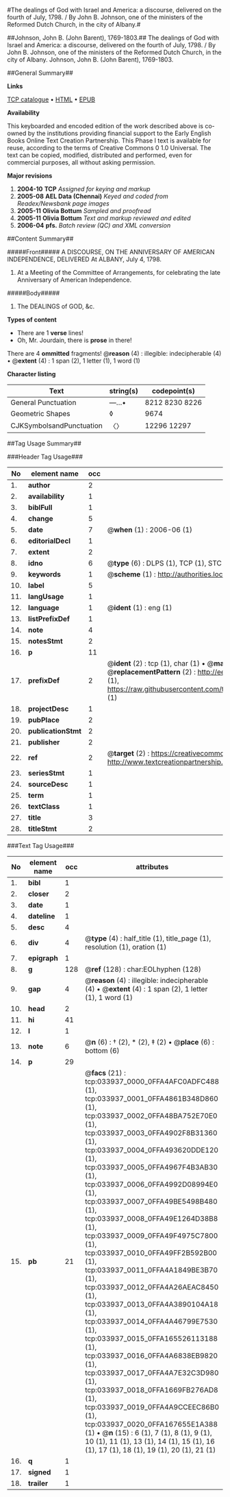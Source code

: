 #The dealings of God with Israel and America: a discourse, delivered on the fourth of July, 1798. / By John B. Johnson, one of the ministers of the Reformed Dutch Church, in the city of Albany.#

##Johnson, John B. (John Barent), 1769-1803.##
The dealings of God with Israel and America: a discourse, delivered on the fourth of July, 1798. / By John B. Johnson, one of the ministers of the Reformed Dutch Church, in the city of Albany.
Johnson, John B. (John Barent), 1769-1803.

##General Summary##

**Links**

[TCP catalogue](http://www.ota.ox.ac.uk/tcp/)  • 
[HTML](http://tei.it.ox.ac.uk/tcp/Texts-HTML/free/N25/N25557.html)  • 
[EPUB](http://tei.it.ox.ac.uk/tcp/Texts-EPUB/free/N25/N25557.epub)

**Availability**

This keyboarded and encoded edition of the
	       work described above is co-owned by the institutions
	       providing financial support to the Early English Books
	       Online Text Creation Partnership. This Phase I text is
	       available for reuse, according to the terms of Creative
	       Commons 0 1.0 Universal. The text can be copied,
	       modified, distributed and performed, even for
	       commercial purposes, all without asking permission.

**Major revisions**

1. __2004-10__ __TCP__ *Assigned for keying and markup*
1. __2005-08__ __AEL Data (Chennai)__ *Keyed and coded from Readex/Newsbank page images*
1. __2005-11__ __Olivia Bottum__ *Sampled and proofread*
1. __2005-11__ __Olivia Bottum__ *Text and markup reviewed and edited*
1. __2006-04__ __pfs.__ *Batch review (QC) and XML conversion*

##Content Summary##

#####Front#####
A DISCOURSE, ON THE ANNIVERSARY OF AMERICAN INDEPENDENCE, DELIVERED At ALBANY, July 4, 1798.
1. At a Meeting of the Committee of Arrangements, for celebrating the late Anniversary of American Independence.

#####Body#####

1. The DEALINGS of GOD, &c.

**Types of content**

  * There are 1 **verse** lines!
  * Oh, Mr. Jourdain, there is **prose** in there!

There are 4 **ommitted** fragments! 
 @__reason__ (4) : illegible: indecipherable (4)  •  @__extent__ (4) : 1 span (2), 1 letter (1), 1 word (1)

**Character listing**


|Text|string(s)|codepoint(s)|
|---|---|---|
|General Punctuation|—…•|8212 8230 8226|
|Geometric Shapes|◊|9674|
|CJKSymbolsandPunctuation|〈〉|12296 12297|

##Tag Usage Summary##

###Header Tag Usage###

|No|element name|occ|attributes|
|---|---|---|---|
|1.|__author__|2||
|2.|__availability__|1||
|3.|__biblFull__|1||
|4.|__change__|5||
|5.|__date__|7| @__when__ (1) : 2006-06 (1)|
|6.|__editorialDecl__|1||
|7.|__extent__|2||
|8.|__idno__|6| @__type__ (6) : DLPS (1), TCP (1), STC (1), NOTIS (1), IMAGE-SET (1), EVANS-CITATION (1)|
|9.|__keywords__|1| @__scheme__ (1) : http://authorities.loc.gov/ (1)|
|10.|__label__|5||
|11.|__langUsage__|1||
|12.|__language__|1| @__ident__ (1) : eng (1)|
|13.|__listPrefixDef__|1||
|14.|__note__|4||
|15.|__notesStmt__|2||
|16.|__p__|11||
|17.|__prefixDef__|2| @__ident__ (2) : tcp (1), char (1)  •  @__matchPattern__ (2) : ([0-9\-]+):([0-9IVX]+) (1), (.+) (1)  •  @__replacementPattern__ (2) : http://eebo.chadwyck.com/downloadtiff?vid=$1&page=$2 (1), https://raw.githubusercontent.com/textcreationpartnership/Texts/master/tcpchars.xml#$1 (1)|
|18.|__projectDesc__|1||
|19.|__pubPlace__|2||
|20.|__publicationStmt__|2||
|21.|__publisher__|2||
|22.|__ref__|2| @__target__ (2) : https://creativecommons.org/publicdomain/zero/1.0/ (1), http://www.textcreationpartnership.org/docs/. (1)|
|23.|__seriesStmt__|1||
|24.|__sourceDesc__|1||
|25.|__term__|1||
|26.|__textClass__|1||
|27.|__title__|3||
|28.|__titleStmt__|2||


###Text Tag Usage###

|No|element name|occ|attributes|
|---|---|---|---|
|1.|__bibl__|1||
|2.|__closer__|2||
|3.|__date__|1||
|4.|__dateline__|1||
|5.|__desc__|4||
|6.|__div__|4| @__type__ (4) : half_title (1), title_page (1), resolution (1), oration (1)|
|7.|__epigraph__|1||
|8.|__g__|128| @__ref__ (128) : char:EOLhyphen (128)|
|9.|__gap__|4| @__reason__ (4) : illegible: indecipherable (4)  •  @__extent__ (4) : 1 span (2), 1 letter (1), 1 word (1)|
|10.|__head__|2||
|11.|__hi__|41||
|12.|__l__|1||
|13.|__note__|6| @__n__ (6) : † (2), * (2), ‡ (2)  •  @__place__ (6) : bottom (6)|
|14.|__p__|29||
|15.|__pb__|21| @__facs__ (21) : tcp:033937_0000_0FFA4AFC0ADFC488 (1), tcp:033937_0001_0FFA4861B348D860 (1), tcp:033937_0002_0FFA48BA752E70E0 (1), tcp:033937_0003_0FFA4902F8B31360 (1), tcp:033937_0004_0FFA493620DDE120 (1), tcp:033937_0005_0FFA4967F4B3AB30 (1), tcp:033937_0006_0FFA4992D08994E0 (1), tcp:033937_0007_0FFA49BE5498B480 (1), tcp:033937_0008_0FFA49E1264D38B8 (1), tcp:033937_0009_0FFA49F4975C7800 (1), tcp:033937_0010_0FFA49FF2B592B00 (1), tcp:033937_0011_0FFA4A1849BE3B70 (1), tcp:033937_0012_0FFA4A26AEAC8450 (1), tcp:033937_0013_0FFA4A3890104A18 (1), tcp:033937_0014_0FFA4A46799E7530 (1), tcp:033937_0015_0FFA165526113188 (1), tcp:033937_0016_0FFA4A6838EB9820 (1), tcp:033937_0017_0FFA4A7E32C3D980 (1), tcp:033937_0018_0FFA1669FB276AD8 (1), tcp:033937_0019_0FFA4A9CCEEC86B0 (1), tcp:033937_0020_0FFA167655E1A388 (1)  •  @__n__ (15) : 6 (1), 7 (1), 8 (1), 9 (1), 10 (1), 11 (1), 13 (1), 14 (1), 15 (1), 16 (1), 17 (1), 18 (1), 19 (1), 20 (1), 21 (1)|
|16.|__q__|1||
|17.|__signed__|1||
|18.|__trailer__|1||
